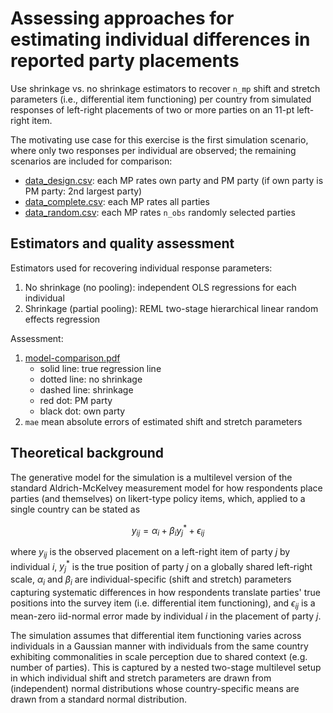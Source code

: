 # Assessing approaches for estimating individual differences in reported party placements

Use shrinkage vs. no shrinkage estimators to recover ```n_mp``` shift and stretch parameters (i.e., differential item functioning) per country from simulated responses of left-right placements of two or more parties on an 11-pt left-right item. 

The motivating use case for this exercise is the first simulation scenario, where only two responses per individual are observed; the remaining scenarios are included for comparison:

* [data_design.csv](data_design.csv): each MP rates own party and PM party (if own party is PM party: 2nd largest party)
* [data_complete.csv](data_complete.csv): each MP rates all parties
* [data_random.csv](data_random.csv): each MP rates ```n_obs``` randomly selected parties

## Estimators and quality assessment

Estimators used for recovering individual response parameters:

1. No shrinkage (no pooling): independent OLS regressions for each individual
2. Shrinkage (partial pooling): REML two-stage hierarchical linear random effects regression

Assessment:

1. [model-comparison.pdf](model-comparison.pdf)
   * solid line: true regression line
   * dotted line: no shrinkage
   * dashed line: shrinkage
   * red dot: PM party
   * black dot: own party
2. ```mae``` mean absolute errors of estimated shift and stretch parameters


## Theoretical background

The generative model for the simulation is a multilevel version of the standard Aldrich-McKelvey measurement model for how respondents place parties (and themselves) on likert-type policy items, which, applied to a single country can be stated as

$$
y_{ij} = \alpha_i + \beta_i y_{j}^\ast + \epsilon_{ij}
$$

where $y_{ij}$ is the observed placement on a left-right item of party $j$ by individual $i$, $y_{j}^\ast$ is the true position of party $j$ on a globally shared left-right scale, $\alpha_i$ and $\beta_i$ are individual-specific (shift and stretch) parameters capturing systematic differences in how respondents translate parties' true positions into the survey item (i.e. differential item functioning), and $\epsilon_{ij}$ is a mean-zero iid-normal error made by individual $i$ in the placement of party $j$.

The simulation assumes that differential item functioning varies across individuals in a Gaussian manner with individuals from the same country exhibiting commonalities in scale perception due to shared context (e.g. number of parties). This is captured by a nested two-stage multilevel setup in which individual shift and stretch parameters are drawn from (independent) normal distributions whose country-specific means are drawn from a standard normal distribution.
